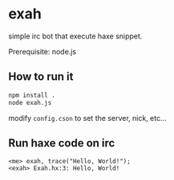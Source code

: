 exah
===
simple irc bot that execute haxe snippet.

Prerequisite: node.js

How to run it
---
```sh
npm install .
node exah.js
```
modify `config.cson` to set the server, nick, etc...

Run haxe code on irc
---
```irc
<me> exah, trace("Hello, World!");
<exah> Exah.hx:3: Hello, World!
```

